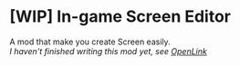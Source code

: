 # [WIP] In-game Screen Editor
A mod that make you create Screen easily.  
*I haven't finished writing this mod yet, see [OpenLink](https://github.com/StarCarefree/OpenLink)*
